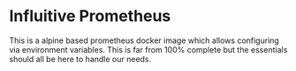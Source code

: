 # Influitive Prometheus

This is a alpine based prometheus docker image which allows configuring via
environment variables.  This is far from 100% complete but the essentials should
all be here to handle our needs.
